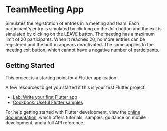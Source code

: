 # TeamMeeting App

Simulates the registration of entries in a meeting and team.
Each participant's entry is simulated by clicking on the Join button and the exit is simulated by clicking on the LEAVE button.
The meeting has a maximum limit of 20 participants. When it reaches 20, no more entries can be registered and the button appears deactivated. The same applies to the meeting exit button, which cannot have a negative number of participants.

## Getting Started

This project is a starting point for a Flutter application.

A few resources to get you started if this is your first Flutter project:

- [Lab: Write your first Flutter app](https://docs.flutter.dev/get-started/codelab)
- [Cookbook: Useful Flutter samples](https://docs.flutter.dev/cookbook)

For help getting started with Flutter development, view the
[online documentation](https://docs.flutter.dev/), which offers tutorials,
samples, guidance on mobile development, and a full API reference.
